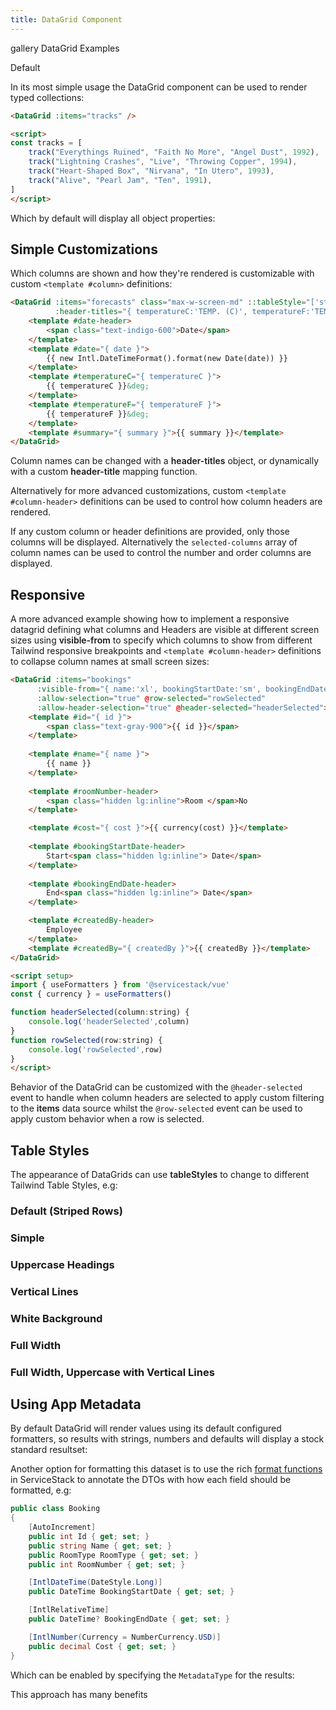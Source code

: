 ```yaml
---
title: DataGrid Component
---
```


<link rel="stylesheet" href="/css/tailwind-components.css">

<script setup>
import { Icon } from "@iconify/vue"
import VueComponentGallery from "../../src/components/VueComponentGallery.vue"
import ApiReference from "../../src/components/ApiReference.vue"
import Default from "../../src/gallery/datagrid/Default.vue"
import Custom from "../../src/gallery/datagrid/Custom.vue"
import Responsive from "../../src/gallery/datagrid/Responsive.vue"
import { tracks } from "../../src/gallery/data.ts"
import metadata from "../../src/gallery/metadata.json"
import bookings from "../../src/gallery/bookings.json"

import { useAppMetadata } from '@servicestack/vue'
const { load } = useAppMetadata()
load(metadata)
</script>

<style>
b { font-weight:600 !important }
</style>

<div>

<Breadcrumbs class="mt-4" home-href="/vue/">
  <Breadcrumb href="/vue/gallery/">gallery</Breadcrumb>
  <Breadcrumb>DataGrid Examples</Breadcrumb>
</Breadcrumbs>

<ApiReference class="pt-16" Component="DataGrid<Model>">Default</ApiReference>

<p class="mb-4 text-lg">
    In its most simple usage the DataGrid component can be used to render typed collections:
</p>

```html
<DataGrid :items="tracks" />

<script>
const tracks = [
    track("Everythings Ruined", "Faith No More", "Angel Dust", 1992),
    track("Lightning Crashes", "Live", "Throwing Copper", 1994),
    track("Heart-Shaped Box", "Nirvana", "In Utero", 1993),
    track("Alive", "Pearl Jam", "Ten", 1991),
]
</script>
```

<p class="mb-4 text-lg">
    Which by default will display all object properties:
</p>

<DataGrid :items="tracks" />

<h2 class="pt-8 mb-4 text-2xl font-semibold text-gray-900 dark:text-gray-100">
  Simple Customizations
</h2>

<p class="mb-4 text-lg">
  Which columns are shown and how they're rendered is customizable with custom <code>&lt;template #column&gt;</code> definitions:
</p>

```html
<DataGrid :items="forecasts" class="max-w-screen-md" ::tableStyle="['stripedRows','uppercaseHeadings']"
          :header-titles="{ temperatureC:'TEMP. (C)', temperatureF:'TEMP. (F)' }">
    <template #date-header>
        <span class="text-indigo-600">Date</span>
    </template>
    <template #date="{ date }">
        {{ new Intl.DateTimeFormat().format(new Date(date)) }}
    </template>
    <template #temperatureC="{ temperatureC }">
        {{ temperatureC }}&deg;
    </template>
    <template #temperatureF="{ temperatureF }">
        {{ temperatureF }}&deg;
    </template>
    <template #summary="{ summary }">{{ summary }}</template>
</DataGrid>

```

<Custom />

<p class="my-4 text-lg">
    Column names can be changed with a <b>header-titles</b> object, or dynamically with a custom <b>header-title</b> mapping function.
</p>

<p class="my-4 text-lg">
    Alternatively for more advanced customizations, custom <code>&lt;template #column-header&gt;</code> definitions can be used 
    to control how column headers are rendered.
</p>

<p class="my-4 text-lg">
    If any custom column or header definitions are provided, only those columns will be displayed. Alternatively the 
    <code>selected-columns</code> array of column names can be used to control the number and order columns are displayed.
</p>


<h2 class="pt-8 mb-4 text-2xl font-semibold text-gray-900 dark:text-gray-100">
    Responsive
</h2>

<p class="mb-4 text-lg">
    A more advanced example showing how to implement a responsive datagrid defining what columns and Headers
    are visible at different screen sizes using <b>visible-from</b> to specify which columns to show 
    from different Tailwind responsive breakpoints and <code>&lt;template #column-header&gt;</code> definitions to 
    collapse column names at small screen sizes:
</p>

```html
<DataGrid :items="bookings" 
      :visible-from="{ name:'xl', bookingStartDate:'sm', bookingEndDate:'xl' }"
      :allow-selection="true" @row-selected="rowSelected"
      :allow-header-selection="true" @header-selected="headerSelected">
    <template #id="{ id }">
        <span class="text-gray-900">{{ id }}</span>
    </template>
    
    <template #name="{ name }">
        {{ name }}
    </template>
    
    <template #roomNumber-header>
        <span class="hidden lg:inline">Room </span>No
    </template>

    <template #cost="{ cost }">{{ currency(cost) }}</template>
    
    <template #bookingStartDate-header>
        Start<span class="hidden lg:inline"> Date</span>
    </template>
    
    <template #bookingEndDate-header>
        End<span class="hidden lg:inline"> Date</span>
    </template>

    <template #createdBy-header>
        Employee
    </template>
    <template #createdBy="{ createdBy }">{{ createdBy }}</template>
</DataGrid>

<script setup>
import { useFormatters } from '@servicestack/vue'
const { currency } = useFormatters()

function headerSelected(column:string) {
    console.log('headerSelected',column)
}
function rowSelected(row:string) {
    console.log('rowSelected',row)
}
</script>
```

<Responsive />

<p class="my-4 text-lg">
    Behavior of the DataGrid can be customized with the <code>@header-selected</code> event to handle when column headers are selected to 
    apply custom filtering to the <b>items</b> data source whilst the <code>@row-selected</code> event can be used to apply custom behavior 
    when a row is selected.
</p>

<h2 id="table-styles" class="mt-8 mb-4 text-2xl font-semibold text-gray-900 dark:text-gray-100">
    Table Styles
</h2>

<p class="mb-4 text-lg">
    The appearance of DataGrids can use <b>tableStyles</b> to change to different
    <TextLink href="https://tailwindui.com/components/application-ui/lists/tables">Tailwind Table Styles</TextLink>, e.g:
</p>


<h3 class="my-4 text-lg font-semibold">Default (Striped Rows)</h3>

<DataGrid :items="tracks" />

<h3 class="my-4 text-lg font-semibold">Simple</h3>

<DataGrid :items="tracks" tableStyle="simple" />

<h3 class="my-4 text-lg font-semibold">Uppercase Headings</h3>

<DataGrid :items="tracks" tableStyle="uppercaseHeadings" />

<h3 class="my-4 text-lg font-semibold">Vertical Lines</h3>

<DataGrid :items="tracks" tableStyle="verticalLines" />

<h3 class="my-4 text-lg font-semibold">White Background</h3>

<DataGrid :items="tracks" tableStyle="whiteBackground" />

<h3 class="my-4 text-lg font-semibold">Full Width</h3>

<DataGrid :items="tracks" tableStyle="fullWidth" />

<h3 class="my-4 text-lg font-semibold">Full Width, Uppercase with Vertical Lines</h3>

<DataGrid :items="tracks" :tableStyle="['uppercaseHeadings', 'fullWidth', 'verticalLines']" />

<h2 id="app-metadata" class="mt-8 mb-4 text-2xl font-semibold text-gray-900 dark:text-gray-100">
    Using App Metadata
</h2>

<p class="my-4 text-lg">
    By default DataGrid will render values using its default configured formatters, so results with strings, numbers and defaults
    will display a stock standard resultset:
</p>

<DataGrid :items="bookings" />

<p class="my-4 text-lg">
    Another option for formatting this dataset is to use the rich <a href="/locode/formatters">format functions</a> in ServiceStack
    to annotate the DTOs with how each field should be formatted, e.g:
</p>

```csharp
public class Booking
{
    [AutoIncrement]
    public int Id { get; set; }
    public string Name { get; set; }
    public RoomType RoomType { get; set; }
    public int RoomNumber { get; set; }

    [IntlDateTime(DateStyle.Long)]
    public DateTime BookingStartDate { get; set; }

    [IntlRelativeTime]
    public DateTime? BookingEndDate { get; set; }

    [IntlNumber(Currency = NumberCurrency.USD)]
    public decimal Cost { get; set; }
}
```

<p class="my-4 text-lg">
    Which can be enabled by specifying the <code>MetadataType</code> for the results:
</p>

<DataGrid :items="bookings" type="Booking" />

<p class="my-4 text-lg">
    This approach has many benefits
</p>

</div>
